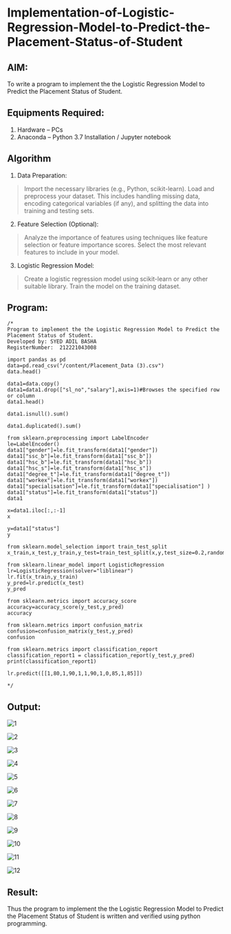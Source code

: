 # Implementation-of-Logistic-Regression-Model-to-Predict-the-Placement-Status-of-Student

## AIM:
To write a program to implement the the Logistic Regression Model to Predict the Placement Status of Student.

## Equipments Required:
1. Hardware – PCs
2. Anaconda – Python 3.7 Installation / Jupyter notebook

## Algorithm
1. Data Preparation:
>Import the necessary libraries (e.g., Python, scikit-learn).
>Load and preprocess your dataset. This includes handling missing data, encoding categorical variables (if any), and splitting the data into training and testing sets.
2. Feature Selection (Optional):
>Analyze the importance of features using techniques like feature selection or feature importance scores.
>Select the most relevant features to include in your model.
3. Logistic Regression Model:
>Create a logistic regression model using scikit-learn or any other suitable library.
>Train the model on the training dataset.


## Program:
```
/*
Program to implement the the Logistic Regression Model to Predict the Placement Status of Student.
Developed by: SYED ADIL BASHA
RegisterNumber:  212221043008

import pandas as pd
data=pd.read_csv("/content/Placement_Data (3).csv")
data.head()

data1=data.copy()
data1=data1.drop(["sl_no","salary"],axis=1)#Browses the specified row or column
data1.head()

data1.isnull().sum()

data1.duplicated().sum()

from sklearn.preprocessing import LabelEncoder
le=LabelEncoder()
data1["gender"]=le.fit_transform(data1["gender"])
data1["ssc_b"]=le.fit_transform(data1["ssc_b"])
data1["hsc_b"]=le.fit_transform(data1["hsc_b"])
data1["hsc_s"]=le.fit_transform(data1["hsc_s"])
data1["degree_t"]=le.fit_transform(data1["degree_t"])
data1["workex"]=le.fit_transform(data1["workex"])
data1["specialisation"]=le.fit_transform(data1["specialisation"] )
data1["status"]=le.fit_transform(data1["status"])
data1

x=data1.iloc[:,:-1]
x

y=data1["status"]
y

from sklearn.model_selection import train_test_split
x_train,x_test,y_train,y_test=train_test_split(x,y,test_size=0.2,random_state=0)

from sklearn.linear_model import LogisticRegression
lr=LogisticRegression(solver="liblinear")
lr.fit(x_train,y_train)
y_pred=lr.predict(x_test)
y_pred

from sklearn.metrics import accuracy_score
accuracy=accuracy_score(y_test,y_pred)
accuracy

from sklearn.metrics import confusion_matrix
confusion=confusion_matrix(y_test,y_pred)
confusion

from sklearn.metrics import classification_report
classification_report1 = classification_report(y_test,y_pred)
print(classification_report1)

lr.predict([[1,80,1,90,1,1,90,1,0,85,1,85]])

*/
```

## Output:

![1](https://github.com/SYEDADILBASHA1/Implementation-of-Logistic-Regression-Model-to-Predict-the-Placement-Status-of-Student/assets/134796157/9f9d0655-f38d-4c3c-b110-a809a3dcb23c)

![2](https://github.com/SYEDADILBASHA1/Implementation-of-Logistic-Regression-Model-to-Predict-the-Placement-Status-of-Student/assets/134796157/d4e86476-9804-4837-b606-7f402dcc6b69)

![3](https://github.com/SYEDADILBASHA1/Implementation-of-Logistic-Regression-Model-to-Predict-the-Placement-Status-of-Student/assets/134796157/d43e916b-aec1-4eb2-9525-623d2707631b)

![4](https://github.com/SYEDADILBASHA1/Implementation-of-Logistic-Regression-Model-to-Predict-the-Placement-Status-of-Student/assets/134796157/600dff54-7d35-4c96-aab2-1412968602c2)

![5](https://github.com/SYEDADILBASHA1/Implementation-of-Logistic-Regression-Model-to-Predict-the-Placement-Status-of-Student/assets/134796157/29a8e950-aa24-4985-9020-cee7e45edaf4)

![6](https://github.com/SYEDADILBASHA1/Implementation-of-Logistic-Regression-Model-to-Predict-the-Placement-Status-of-Student/assets/134796157/26d9bbcd-b54a-4f50-9f10-538c25ad8b2d)

![7](https://github.com/SYEDADILBASHA1/Implementation-of-Logistic-Regression-Model-to-Predict-the-Placement-Status-of-Student/assets/134796157/4664fa57-0cb2-4e9e-b86b-f92515991b10)

![8](https://github.com/SYEDADILBASHA1/Implementation-of-Logistic-Regression-Model-to-Predict-the-Placement-Status-of-Student/assets/134796157/ece224f0-b35e-4bcd-b836-7176d091823a)

![9](https://github.com/SYEDADILBASHA1/Implementation-of-Logistic-Regression-Model-to-Predict-the-Placement-Status-of-Student/assets/134796157/f6b6918f-7c15-4d60-951b-dfa977dce8eb)

![10](https://github.com/SYEDADILBASHA1/Implementation-of-Logistic-Regression-Model-to-Predict-the-Placement-Status-of-Student/assets/134796157/0a3e8f8f-10c6-44e2-99d0-6ec78bce075c)

![11](https://github.com/SYEDADILBASHA1/Implementation-of-Logistic-Regression-Model-to-Predict-the-Placement-Status-of-Student/assets/134796157/d04a804c-269a-495b-afb2-656aeceb4c9d)

![12](https://github.com/SYEDADILBASHA1/Implementation-of-Logistic-Regression-Model-to-Predict-the-Placement-Status-of-Student/assets/134796157/80be0a49-6249-4466-a4f8-e835ae1d9ec9)





## Result:
Thus the program to implement the the Logistic Regression Model to Predict the Placement Status of Student is written and verified using python programming.
